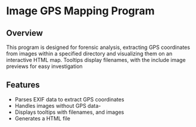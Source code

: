 # Image GPS Mapping Program

## Overview

This program is designed for forensic analysis, extracting GPS coordinates from images within a specified directory and visualizing them on an interactive HTML map. Tooltips display filenames, with the include image previews for easy investigation

## Features
- Parses EXIF data to extract GPS coordinates
- Handles images without GPS data-
- Displays tooltips with filenames, and images
- Generates a  HTML file 
